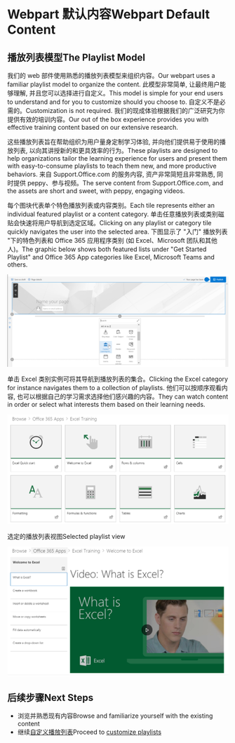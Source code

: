 # <a name="webpart-default-content"></a><span data-ttu-id="1ccc9-101">Webpart 默认内容</span><span class="sxs-lookup"><span data-stu-id="1ccc9-101">Webpart Default Content</span></span>

## <a name="the-playlist-model"></a><span data-ttu-id="1ccc9-102">播放列表模型</span><span class="sxs-lookup"><span data-stu-id="1ccc9-102">The Playlist Model</span></span>

<span data-ttu-id="1ccc9-103">我们的 web 部件使用熟悉的播放列表模型来组织内容。</span><span class="sxs-lookup"><span data-stu-id="1ccc9-103">Our webpart uses a familiar playlist model to organize the content.</span></span>  <span data-ttu-id="1ccc9-104">此模型非常简单, 让最终用户能够理解, 并且您可以选择进行自定义。</span><span class="sxs-lookup"><span data-stu-id="1ccc9-104">This model is simple for your end users to understand and for you to customize should you choose to.</span></span>  <span data-ttu-id="1ccc9-105">自定义不是必需的。</span><span class="sxs-lookup"><span data-stu-id="1ccc9-105">Customization is not required.</span></span>  <span data-ttu-id="1ccc9-106">我们的现成体验根据我们的广泛研究为你提供有效的培训内容。</span><span class="sxs-lookup"><span data-stu-id="1ccc9-106">Our out of the box experience provides you with effective training content based on our extensive research.</span></span>

<span data-ttu-id="1ccc9-107">这些播放列表旨在帮助组织为用户量身定制学习体验, 并向他们提供易于使用的播放列表, 以向其讲授新的和更具效率的行为。</span><span class="sxs-lookup"><span data-stu-id="1ccc9-107">These playlists are designed to help organizations tailor the learning experience for users and present them with easy-to-consume playlists to teach them new, and more productive behaviors.</span></span> <span data-ttu-id="1ccc9-108">来自 Support.Office.com 的服务内容, 资产非常简短且非常熟悉, 同时提供 peppy、参与视频。</span><span class="sxs-lookup"><span data-stu-id="1ccc9-108">The serve content from Support.Office.com, and the assets are short and sweet, with peppy, engaging videos.</span></span> 

<span data-ttu-id="1ccc9-109">每个图块代表单个特色播放列表或内容类别。</span><span class="sxs-lookup"><span data-stu-id="1ccc9-109">Each tile represents either an individual featured playlist or a content category.</span></span> <span data-ttu-id="1ccc9-110">单击任意播放列表或类别磁贴会快速将用户导航到选定区域。</span><span class="sxs-lookup"><span data-stu-id="1ccc9-110">Clicking on any playlist or category tile quickly navigates the user into the selected area.</span></span> <span data-ttu-id="1ccc9-111">下图显示了 "入门" 播放列表 "下的特色列表和 Office 365 应用程序类别 (如 Excel、Microsoft 团队和其他人)。</span><span class="sxs-lookup"><span data-stu-id="1ccc9-111">The graphic below shows both featured lists under "Get Started Playlist" and Office 365 App categories like Excel, Microsoft Teams and others.</span></span> 

![Webpart 默认视图](media/clo365addwebpart.png)

<span data-ttu-id="1ccc9-113">单击 Excel 类别实例可将其导航到播放列表的集合。</span><span class="sxs-lookup"><span data-stu-id="1ccc9-113">Clicking the Excel category for instance navigates them to a collection of playlists.</span></span>  <span data-ttu-id="1ccc9-114">他们可以按顺序观看内容, 也可以根据自己的学习需求选择他们感兴趣的内容。</span><span class="sxs-lookup"><span data-stu-id="1ccc9-114">They can watch content in order or select what interests them based on their learning needs.</span></span> 

![web 部件播放列表](media/clo365exceltraining.png)

<span data-ttu-id="1ccc9-116">选定的播放列表视图</span><span class="sxs-lookup"><span data-stu-id="1ccc9-116">Selected playlist view</span></span>

![Excel 播放列表](media/clo365excelplaylist.png)

## <a name="next-steps"></a><span data-ttu-id="1ccc9-118">后续步骤</span><span class="sxs-lookup"><span data-stu-id="1ccc9-118">Next Steps</span></span>

- <span data-ttu-id="1ccc9-119">浏览并熟悉现有内容</span><span class="sxs-lookup"><span data-stu-id="1ccc9-119">Browse and familiarize yourself with the existing content</span></span>
- <span data-ttu-id="1ccc9-120">继续[自定义播放列表](customplaylists.md)</span><span class="sxs-lookup"><span data-stu-id="1ccc9-120">Proceed to [customize playlists](customplaylists.md)</span></span>